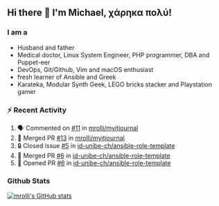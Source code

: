 ## Hi there 👋 I'm Michael, χάρηκα πολύ!

<!--
**mrolli/mrolli** is a ✨ _special_ ✨ repository because its `README.md` (this file) appears on your GitHub profile.

Here are some ideas to get you started:

- 🔭 I’m currently working on ...
- 🌱 I’m currently learning ...
- 👯 I’m looking to collaborate on ...
- 🤔 I’m looking for help with ...
- 💬 Ask me about ...
- 📫 How to reach me: ...
- 😄 Pronouns: ...
- ⚡ Fun fact: ...
-->

### I am a
- Husband and father
- Medical doctor, Linux System Engineer, PHP programmer, DBA and Puppet-eer
- DevOps, Git/Github, Vim and macOS enthusiast
- fresh learner of Ansible and Greek
- Karateka, Modular Synth Geek, LEGO bricks stacker and Playstation gamer 

### :zap: Recent Activity

<!--START_SECTION:activity-->
1. 🗣 Commented on [#11](https://github.com/mrolli/myitjournal/pull/11#issuecomment-1705211396) in [mrolli/myitjournal](https://github.com/mrolli/myitjournal)
2. 🎉 Merged PR [#13](https://github.com/mrolli/myitjournal/pull/13) in [mrolli/myitjournal](https://github.com/mrolli/myitjournal)
3. 🔒 Closed issue [#5](https://github.com/id-unibe-ch/ansible-role-template/issues/5) in [id-unibe-ch/ansible-role-template](https://github.com/id-unibe-ch/ansible-role-template)
4. 🎉 Merged PR [#6](https://github.com/id-unibe-ch/ansible-role-template/pull/6) in [id-unibe-ch/ansible-role-template](https://github.com/id-unibe-ch/ansible-role-template)
5. 💪 Opened PR [#6](https://github.com/id-unibe-ch/ansible-role-template/pull/6) in [id-unibe-ch/ansible-role-template](https://github.com/id-unibe-ch/ansible-role-template)
<!--END_SECTION:activity-->

### Github Stats
[![mrolli's GitHub stats](https://github-readme-stats.vercel.app/api?username=mrolli&count_private=true&show_icons=true&theme=transparent)](https://github.com/anuraghazra/github-readme-stats)  
<!-- [![mrolli's Top Langs](https://github-readme-stats.vercel.app/api/top-langs/?username=mrolli&count_private=true&theme=onedark&hide=c%2B%2B,c,html,cmake,makefile&layout=compact)](https://github.com/anuraghazra/github-readme-stats) -->
